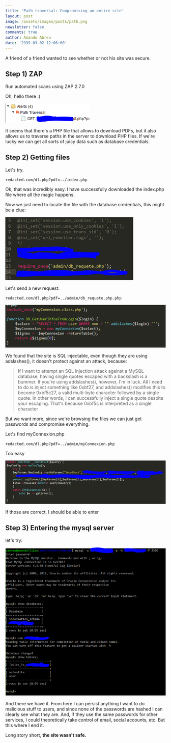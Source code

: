 ```yaml
---
title: 'Path traversal: Compromising an entire site'
layout: post
image: /assets/images/posts/path.png
newsletter: false
comments: true
author: Amando Abreu
date: '2999-03-02 12:06:00'
---
```

A friend of a friend wanted to see whether or not his site was secure.



## Step 1) ZAP

Run automated scans using ZAP 2.7.0

Oh, hello there :)

![](/assets/images/posts/path.png)

It seems that there's a PHP file that allows to download PDFs, but it also allows us to traverse paths in the server to download PHP files. If we're lucky we can get all sorts of juicy data such as database credentials. 

## Step 2) Getting files

Let's try.

```
redacted.com/dl.php?pdf=../index.php
```

Ok, that was incredibly easy. I have successfully downloaded the index.php file where all the magic happens.

Now we just need to locate the file with the database credentials, this might be a clue:

![](/assets/images/posts/db.png)

Let's send a new request:

```
redacted.com/dl.php?pdf=../admin/db_requete.php.php
```

![](/assets/images/posts/mysql2.png)

We found that the site is SQL injectable, even though they are using adslashes(), it doesn't protect against an attack, because:

> If I want to attempt an SQL injection attack against a MySQL database, having single quotes escaped with a backslash is a bummer. If you're using addslashes(), however, I'm in luck. All I need to do is inject something like 0xbf27, and addslashes() modifies this to become 0xbf5c27, a valid multi-byte character followed by a single quote. In other words, I can successfully inject a single quote despite your escaping. That's because 0xbf5c is interpreted as a single character

But we want more, since we're browsing the files we can just get passwords and compromise everything.

Let's find myConnexion.php

```
redacted.com/dl.php?pdf=../admin/myConnexion.php
```

Too easy

![](/assets/images/posts/passwords.png)

If those are correct, I should be able to enter

## Step 3) Entering the mysql server

let's try:

![](/assets/images/posts/mysql7.png)

And there we have it. From here I can persist anything I want to do malicious stuff to users, and since none of the passwords are hashed I can clearly see what they are. And, if they use the same passwords for other services, I could theoretically take control of email, social accounts, etc. But this where I end it.

Long story short, **the site wasn't safe.**
